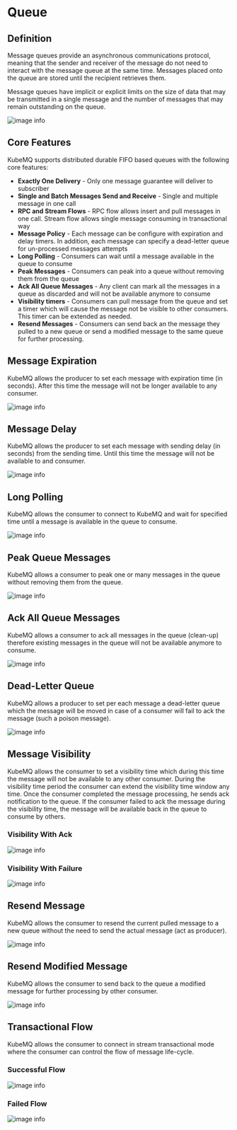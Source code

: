 # Queue

## Definition
Message queues provide an asynchronous communications protocol, meaning that the sender and receiver of the message do not need to interact with the message queue at the same time. Messages placed onto the queue are stored until the recipient retrieves them.

Message queues have implicit or explicit limits on the size of data that may be transmitted in a single message and the number of messages that may remain outstanding on the queue.

![image info](./images/queue.png)

## Core Features
KubeMQ supports distributed durable FIFO based queues with the following core features:

- **Exactly One Delivery** - Only one message guarantee will deliver to subscriber
- **Single and Batch Messages Send and Receive** - Single and multiple message in one call
- **RPC and Stream Flows** - RPC flow allows insert and pull messages in one call. Stream flow allows single message consuming in transactional way
- **Message Policy** - Each message can be configure with expiration and delay timers. In addition, each message can specify a dead-letter queue for un-processed messages attempts
- **Long Polling** - Consumers can wait until a message available in the queue to consume
- **Peak Messages** - Consumers can peak into a queue without removing them from the queue
- **Ack All Queue Messages** - Any client can mark all the messages in a queue as discarded and will not be available anymore to consume
- **Visibility timers** - Consumers can pull message from the queue and set a timer which will cause the message not be visible to other consumers. This timer can be extended as needed.
- **Resend Messages** - Consumers can send back an the message they pulled to a new queue or send a modified message to the same queue for further processing.

## Message Expiration
KubeMQ allows the producer to set each message with expiration time (in seconds). After this time the message will not be longer available to any consumer.

![image info](./images/queue-expiration.png)

## Message Delay
KubeMQ allows the producer to set each message with sending delay (in seconds) from the sending time. Until this time the message will not be available to and consumer.

![image info](./images/queue-delay.png)


## Long Polling
KubeMQ allows the consumer to connect to KubeMQ and wait for specified time until a message is available in the queue to consume.

![image info](./images/queue-long-polling.png)

## Peak Queue Messages

KubeMQ allows a consumer to peak one or many messages in the queue without removing them from the queue.

![image info](./images/queue-peak.png)


## Ack All Queue Messages

KubeMQ allows a consumer to ack all messages in the queue (clean-up) therefore existing messages in the queue will not be available anymore to consume.

 ![image info](./images/queue-ack-all.png)

## Dead-Letter Queue
KubeMQ allows a producer to set per each message a dead-letter queue which the message will be moved in case of a consumer will fail to ack the message (such a poison message).

 ![image info](./images/queue-dead-letter.png)

## Message Visibility

 KubeMQ allows the consumer to set a visibility time which during this time the message will not be available to any other consumer. During the visibility time period the consumer can extend the visibility time window any time. Once the consumer completed the message processing, he sends ack notification to the queue. If the consumer failed to ack the message during the visibility time, the message will be available back in the queue to consume by others.

### Visibility With Ack
  ![image info](./images/queue-visibility-ack.png)

### Visibility With Failure
  ![image info](./images/queue-visibility-reject.png)

## Resend Message

KubeMQ allows the consumer to resend the current pulled message to a new queue without the need to send the actual message (act as producer).

![image info](./images/queue-resend.png)

## Resend Modified Message

KubeMQ allows the consumer to send back to the queue a modified message for further processing by other consumer.

![image info](./images/queue-resend-new.png)


## Transactional Flow

KubeMQ allows the consumer to connect in stream transactional mode where the consumer can control the flow of message life-cycle.

### Successful Flow

![image info](./images/queue-stream-flow-ok.png)

### Failed Flow

![image info](./images/queue-stream-flow-fail.png)
